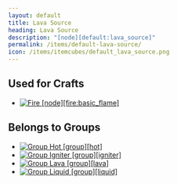 ```yaml
---
layout: default
title: Lava Source
heading: Lava Source
description: "[node][default:lava_source]"
permalink: /items/default-lava-source/
icon: /items/itemcubes/default_lava_source.png
---
```



## Used for Crafts

<ul class="list-items">
    <li><a href="{{site.baseurl}}/items/fire-basic-flame/"><img src="{{site.baseurl}}/assets/img/items/itemcubes/fire_basic_flame.png" data-toggle="tooltip" title="Fire [node][fire:basic_flame]"></a></li>
</ul>


## Belongs to Groups

<ul class="list-items">
    <li><a href="{{site.baseurl}}/items/group-hot/"><img src="{{site.baseurl}}/assets/img/items/itemcubes/default_lava_source.png" data-toggle="tooltip" title="Group Hot [group][hot]"></a></li>
    <li><a href="{{site.baseurl}}/items/group-igniter/"><img src="{{site.baseurl}}/assets/img/items/itemcubes/default_lava_source.png" data-toggle="tooltip" title="Group Igniter [group][igniter]"></a></li>
    <li><a href="{{site.baseurl}}/items/group-lava/"><img src="{{site.baseurl}}/assets/img/items/itemcubes/default_lava_source.png" data-toggle="tooltip" title="Group Lava [group][lava]"></a></li>
    <li><a href="{{site.baseurl}}/items/group-liquid/"><img src="{{site.baseurl}}/assets/img/items/itemcubes/default_lava_source.png" data-toggle="tooltip" title="Group Liquid [group][liquid]"></a></li>
</ul>
